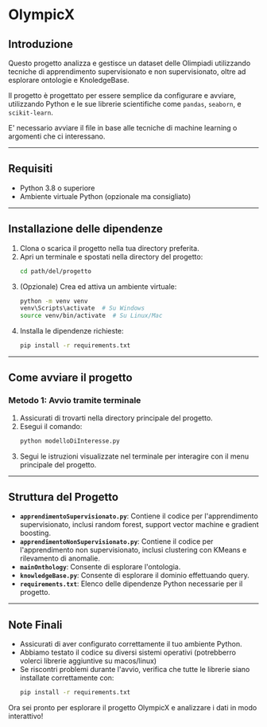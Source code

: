 # OlympicX

## Introduzione
Questo progetto analizza e gestisce un dataset delle Olimpiadi utilizzando tecniche di apprendimento supervisionato e non supervisionato, oltre ad esplorare ontologie e KnoledgeBase.

Il progetto è progettato per essere semplice da configurare e avviare, utilizzando Python e le sue librerie scientifiche come `pandas`, `seaborn`, e `scikit-learn`. 

E' necessario avviare il file in base alle tecniche di machine learning o argomenti che ci interessano.

---

## Requisiti
- Python 3.8 o superiore
- Ambiente virtuale Python (opzionale ma consigliato)

---

## Installazione delle dipendenze
1. Clona o scarica il progetto nella tua directory preferita.
2. Apri un terminale e spostati nella directory del progetto:
   ```bash
   cd path/del/progetto
   ```
3. (Opzionale) Crea ed attiva un ambiente virtuale:
   ```bash
   python -m venv venv
   venv\Scripts\activate  # Su Windows
   source venv/bin/activate  # Su Linux/Mac
   ```
4. Installa le dipendenze richieste:
   ```bash
   pip install -r requirements.txt
   ```

---

## Come avviare il progetto
### Metodo 1: Avvio tramite terminale
1. Assicurati di trovarti nella directory principale del progetto.
2. Esegui il comando:
   ```bash
   python modelloDiInteresse.py
   ```
3. Segui le istruzioni visualizzate nel terminale per interagire con il menu principale del progetto.



---

## Struttura del Progetto
- **`apprendimentoSupervisionato.py`**: Contiene il codice per l'apprendimento supervisionato, inclusi random forest, support vector machine e gradient boosting.
- **`apprendimentoNonSupervisionato.py`**: Contiene il codice per l'apprendimento non supervisionato, inclusi clustering con KMeans e rilevamento di anomalie.
- **`mainOnthology`**: Consente di esplorare l'ontologia.
- **`knowledgeBase.py`**: Consente di esplorare il dominio effettuando query.
- **`requirements.txt`**: Elenco delle dipendenze Python necessarie per il progetto.

---

## Note Finali
- Assicurati di aver configurato correttamente il tuo ambiente Python.
- Abbiamo testato il codice su diversi sistemi operativi (potrebberro volerci librerie aggiuntive su macos/linux)
- Se riscontri problemi durante l'avvio, verifica che tutte le librerie siano installate correttamente con:
  ```bash
  pip install -r requirements.txt
  ```

Ora sei pronto per esplorare il progetto OlympicX e analizzare i dati in modo interattivo!
